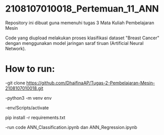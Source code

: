 # 2108107010018_Pertemuan_11_ANN

Repository ini dibuat guna memenuhi tugas 3 Mata Kuliah Pembelajaran Mesin

Code yang diupload melakukan proses klasifikasi dataset "Breast Cancer" dengan menggunakan model jaringan saraf tiruan (Artificial Neural Network).

# How to run: 

-git clone https://github.com/DhaifinaAP/Tugas-2-Pembelajaran-Mesin-2108107010018.git

-python3 -m venv env

-env/Scripts/activate

pip install -r requirements.txt

-run code ANN_Classification.ipynb dan ANN_Regression.ipynb 
